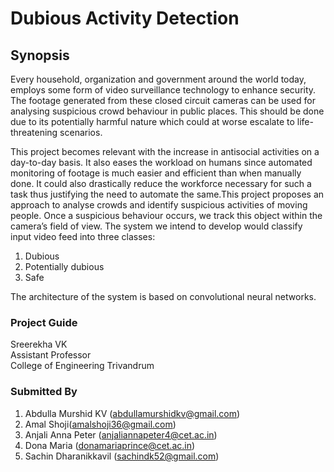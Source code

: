 # Dubious Activity Detection

## Synopsis

Every household, organization and government around the world today, employs some form
of video surveillance technology to enhance security. The footage generated from these closed
circuit cameras can be used for analysing suspicious crowd behaviour in public places.
This should be done due to its potentially harmful nature which could at worse escalate to life-threatening scenarios.

This project becomes relevant with the
increase in antisocial activities on a day-to-day basis. It also eases the workload on humans since
automated monitoring of footage is much easier and efficient than when manually done.
It could also drastically reduce the workforce necessary for such a task thus justifying the need
to automate the same.This
project proposes an approach to analyse crowds and identify suspicious activities of moving
people. Once a suspicious behaviour occurs, we track this object within the camera’s field of view. The system we
intend to develop would classify input video feed into three classes:

1. Dubious
1. Potentially dubious
1. Safe

The architecture of the system is based on convolutional neural networks.

### Project Guide

Sreerekha VK<br>
Assistant Professor<br>
College of Engineering Trivandrum

### Submitted By

1. Abdulla Murshid KV (abdullamurshidkv@gmail.com)
1. Amal Shoji(amalshoji36@gmail.com)
1. Anjali Anna Peter (<anjaliannapeter4@cet.ac.in>)
1. Dona Maria (<donamariaprince@cet.ac.in>)
1. Sachin Dharanikkavil (<sachindk52@gmail.com>)
